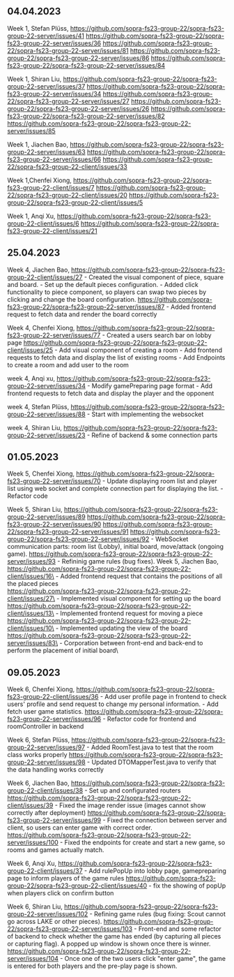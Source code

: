 ## 04.04.2023
Week 1, Stefan Plüss, https://github.com/sopra-fs23-group-22/sopra-fs23-group-22-server/issues/41 
                      https://github.com/sopra-fs23-group-22/sopra-fs23-group-22-server/issues/36
                      https://github.com/sopra-fs23-group-22/sopra-fs23-group-22-server/issues/81
                      https://github.com/sopra-fs23-group-22/sopra-fs23-group-22-server/issues/86
                      https://github.com/sopra-fs23-group-22/sopra-fs23-group-22-server/issues/84
                      
Week 1, Shiran Liu,   https://github.com/sopra-fs23-group-22/sopra-fs23-group-22-server/issues/37
                      https://github.com/sopra-fs23-group-22/sopra-fs23-group-22-server/issues/34
                      https://github.com/sopra-fs23-group-22/sopra-fs23-group-22-server/issues/27
                      https://github.com/sopra-fs23-group-22/sopra-fs23-group-22-server/issues/26
                      https://github.com/sopra-fs23-group-22/sopra-fs23-group-22-server/issues/82
                      https://github.com/sopra-fs23-group-22/sopra-fs23-group-22-server/issues/85

Week 1, Jiachen Bao,  https://github.com/sopra-fs23-group-22/sopra-fs23-group-22-server/issues/63
                      https://github.com/sopra-fs23-group-22/sopra-fs23-group-22-server/issues/66
                      https://github.com/sopra-fs23-group-22/sopra-fs23-group-22-client/issues/33
                      
Week 1,Chenfei Xiong, https://github.com/sopra-fs23-group-22/sopra-fs23-group-22-client/issues/7
                      https://github.com/sopra-fs23-group-22/sopra-fs23-group-22-client/issues/20
                      https://github.com/sopra-fs23-group-22/sopra-fs23-group-22-client/issues/5

Week 1, Anqi Xu,      https://github.com/sopra-fs23-group-22/sopra-fs23-group-22-client/issues/6
                      https://github.com/sopra-fs23-group-22/sopra-fs23-group-22-client/issues/21

## 25.04.2023
Week 4, Jiachen Bao, https://github.com/sopra-fs23-group-22/sopra-fs23-group-22-client/issues/27
                     - Created the visual component of piece, square and board.
                     - Set up the default pieces configuration.
                     - Added click functionality to piece component, so players can swap two pieces by clicking and change the board configuration.
                     https://github.com/sopra-fs23-group-22/sopra-fs23-group-22-server/issues/87
                     - Added frontend request to fetch data and render the board correctly
                     
Week 4, Chenfei Xiong, https://github.com/sopra-fs23-group-22/sopra-fs23-group-22-server/issues/77
                        - Created a users search bar on lobby page
                        https://github.com/sopra-fs23-group-22/sopra-fs23-group-22-client/issues/25
                        - Add visual component of creating a room
                        - Add frontend requests to fetch data and display the list of existing rooms
                        - Add Endpoints to create a room and add user to the room
                        
week 4, Anqi xu, https://github.com/sopra-fs23-group-22/sopra-fs23-group-22-server/issues/34
                 - Modify gamePreparing page format
                 - Add frontend requests to fetch data and display the player and the opponent

week 4, Stefan Plüss, https://github.com/sopra-fs23-group-22/sopra-fs23-group-22-server/issues/88
                    - Start with implementing the websocket

week 4, Shiran Liu, https://github.com/sopra-fs23-group-22/sopra-fs23-group-22-server/issues/23
                    - Refine of backend & some connection parts

## 01.05.2023
Week 5, Chenfei Xiong, https://github.com/sopra-fs23-group-22/sopra-fs23-group-22-server/issues/70
                    - Update displaying room list and player list using web socket and complete connection part for displaying the list.
                    - Refactor code

Week 5, Shiran Liu, https://github.com/sopra-fs23-group-22/sopra-fs23-group-22-server/issues/89
                    https://github.com/sopra-fs23-group-22/sopra-fs23-group-22-server/issues/90
                    https://github.com/sopra-fs23-group-22/sopra-fs23-group-22-server/issues/91
                    https://github.com/sopra-fs23-group-22/sopra-fs23-group-22-server/issues/92
                    - WebSocket communication parts: room list (Lobby), initial board, move/attack (ongoing game).
                    https://github.com/sopra-fs23-group-22/sopra-fs23-group-22-server/issues/93
                    - Refininig game rules (bug fixes).
Week 5, Jiachen Bao, https://github.com/sopra-fs23-group-22/sopra-fs23-group-22-client/issues/16\
                     - Added frontend request that contains the positions of all the placed pieces\
                     https://github.com/sopra-fs23-group-22/sopra-fs23-group-22-client/issues/27\
                     - Implemented visual component for setting up the board
                     https://github.com/sopra-fs23-group-22/sopra-fs23-group-22-client/issues/13\
                     - Implemented frontend request for moving a piece\
                     https://github.com/sopra-fs23-group-22/sopra-fs23-group-22-client/issues/10\
                     - Implemented updating the view of the board\
                     https://github.com/sopra-fs23-group-22/sopra-fs23-group-22-server/issues/83\
                     - Corporation between front-end and back-end to perform the placement of initial board\

## 09.05.2023
Week 6, Chenfei Xiong, https://github.com/sopra-fs23-group-22/sopra-fs23-group-22-client/issues/36
                    - Add user profile page in frontend to check users' profile and send request to change my personal information.
                    - Add fetch user game statistics.
                    https://github.com/sopra-fs23-group-22/sopra-fs23-group-22-server/issues/96
                    - Refactor code for frontend and roomController in backend

Week 6, Stefan Plüss,   https://github.com/sopra-fs23-group-22/sopra-fs23-group-22-server/issues/97
                        - Added RoomTest.java to test that the room class works properly
                        https://github.com/sopra-fs23-group-22/sopra-fs23-group-22-server/issues/98
                        - Updated DTOMapperTest.java to verify that the data handling works correctly
                        
Week 6, Jiachen Bao, https://github.com/sopra-fs23-group-22/sopra-fs23-group-22-client/issues/38
                        - Set up and configurated routers
                     https://github.com/sopra-fs23-group-22/sopra-fs23-group-22-client/issues/39
                        - Fixed the image render issue (images cannot show correctly after deployment)
                     https://github.com/sopra-fs23-group-22/sopra-fs23-group-22-server/issues/99
                        - Fixed the connection between server and client, so users can enter game with correct order.
                    https://github.com/sopra-fs23-group-22/sopra-fs23-group-22-server/issues/100
                        - Fixed the endpoints for create and start a new game, so rooms and games actually match.
                        
Week 6, Anqi Xu, https://github.com/sopra-fs23-group-22/sopra-fs23-group-22-client/issues/37
                 - Add rulePopUp into lobby page, gamepreparing page to inform players of the game rules
                 https://github.com/sopra-fs23-group-22/sopra-fs23-group-22-client/issues/40
                 - fix the showing of popUp when players click on confirm button

Week 6, Shiran Liu, https://github.com/sopra-fs23-group-22/sopra-fs23-group-22-server/issues/102
                    - Refining game rules (bug fixing: Scout cannot go across LAKE or other pieces).
                    https://github.com/sopra-fs23-group-22/sopra-fs23-group-22-server/issues/103
                    - Front-end and some refactor of backend to check whether the game has ended (by capturing all pieces or capturing flag). A popped up window is shown once there is winner.
                    https://github.com/sopra-fs23-group-22/sopra-fs23-group-22-server/issues/104
                    - Once one of the two users click "enter game", the game is entered for both players and the pre-play page is shown.
